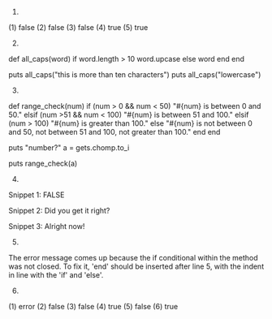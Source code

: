 1. 
(1) false
(2) false
(3) false
(4) true
(5) true

2. 

def all_caps(word)
  if word.length > 10
    word.upcase
  else
    word
  end
end 

puts all_caps("this is more than ten characters")
puts all_caps("lowercase")

3. 

def range_check(num)
  if (num > 0 && num < 50)
    "#{num} is between 0 and 50."
  elsif (num >51 && num < 100)
    "#{num} is between 51 and 100."
  elsif (num > 100)
    "#{num} is greater than 100."
  else
    "#{num} is not between 0 and 50, not between 51 and 100, not greater than 100."
  end
end

puts "number?"
a = gets.chomp.to_i

puts range_check(a)

4. 
Snippet 1: 
FALSE

Snippet 2: 
Did you get it right?

Snippet 3:
Alright now!

5. 
The error message comes up because the if conditional within the method was not closed. To fix it, 'end' should be inserted after line 5, with the indent in line with the 'if' and 'else'.

6. 
  (1) error
  (2) false
  (3) false
  (4) true
  (5) false
  (6) true

